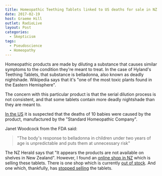 ```yaml
---
title: Homeopathic Teething Tablets linked to US deaths for sale in NZ
date: 2017-02-19
host: Graeme Hill
outlet: RadioLive
layout: Post
categories:
  - Skepticism
tags:
  - Pseudoscience
  - Homeopathy
---
```


Homeopathic products are made by diluting a substance that causes similar symptoms to the condition they're meant to treat. In the case of Hyland's Teething Tablets, that substance is belladonna, also known as deadly nightshade. Wikipedia says that it's "one of the most toxic plants found in the Eastern Hemisphere".

<!-- more -->

The concern with this particular product is that the serial dilution process is not consistent, and that some tablets contain more deadly nightshade than they are meant to.

[In the US](http://www.stuff.co.nz/life-style/parenting/baby/caring-for-baby/89519109/homeopathic-teething-products-investigated-over-baby-deaths-sold-in-aussie) it is suspected that the deaths of 10 babies were caused by the product, manufactured by the "Standard Homeopathic Company".

Janet Woodcock from the FDA said:

> "The body's response to belladonna in children under two years of age is unpredictable and puts them at unnecessary risk"

The NZ Herald says that "It appears the products are not available on shelves in New Zealand". However, I found an [online shop in NZ](https://www.whitesmile.co.nz/hyland-s-baby-teething-tablets) which is selling these tablets. There is one shop which is currently [out of stock](https://superfoodsnz.co.nz/product/baby-teething-tablets-135-tablets/). And one which, thankfully, has [stopped selling](http://nz.iherb.com/pr/hyland-s-teething-tablets-125-tablets-discontinued-item/4755) the tablets.
